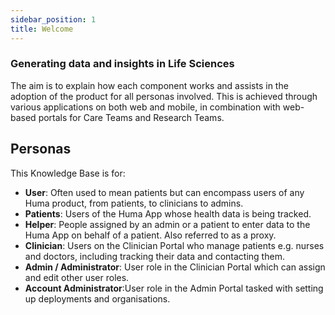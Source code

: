 ```yaml
---
sidebar_position: 1
title: Welcome
---
```


### Generating data and insights in Life Sciences

The aim is to explain how each component works and assists in the adoption of the product for all personas involved. This is achieved through various applications on both web and mobile, in combination with web-based portals for Care Teams and Research Teams.

## Personas

This Knowledge Base is for:

- **User**: Often used to mean patients but can encompass users of any Huma product, from patients, to clinicians to admins.
- **Patients**: Users of the Huma App whose health data is being tracked.
- **Helper**: People assigned by an admin or a patient to enter data to the Huma App on behalf of a patient. Also referred to as a proxy.
- **Clinician**: Users on the Clinician Portal who manage patients e.g. nurses and doctors, including tracking their data and contacting them.
- **Admin / Administrator**: User role in the Clinician Portal which can assign and edit other user roles.
- **Account Administrator**:User role in the Admin Portal tasked with setting up deployments and organisations.